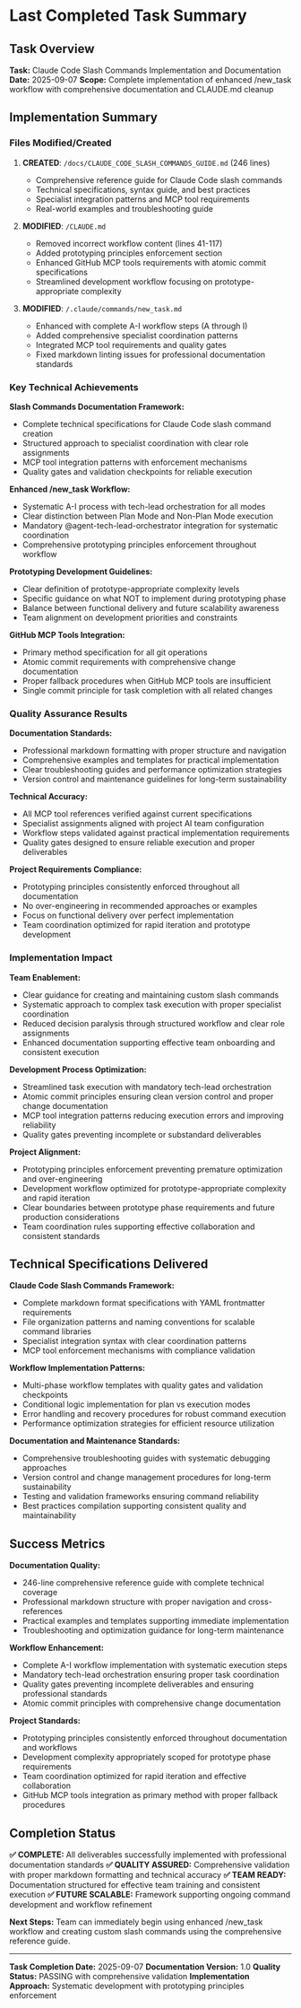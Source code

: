 # Last Completed Task Summary

## Task Overview

**Task:** Claude Code Slash Commands Implementation and Documentation
**Date:** 2025-09-07
**Scope:** Complete implementation of enhanced /new_task workflow with comprehensive documentation and CLAUDE.md cleanup

## Implementation Summary

### Files Modified/Created

1. **CREATED**: `/docs/CLAUDE_CODE_SLASH_COMMANDS_GUIDE.md` (246 lines)
   - Comprehensive reference guide for Claude Code slash commands
   - Technical specifications, syntax guide, and best practices
   - Specialist integration patterns and MCP tool requirements
   - Real-world examples and troubleshooting guide

2. **MODIFIED**: `/CLAUDE.md` 
   - Removed incorrect workflow content (lines 41-117)
   - Added prototyping principles enforcement section
   - Enhanced GitHub MCP tools requirements with atomic commit specifications
   - Streamlined development workflow focusing on prototype-appropriate complexity

3. **MODIFIED**: `/.claude/commands/new_task.md`
   - Enhanced with complete A-I workflow steps (A through I)
   - Added comprehensive specialist coordination patterns
   - Integrated MCP tool requirements and quality gates
   - Fixed markdown linting issues for professional documentation standards

### Key Technical Achievements

**Slash Commands Documentation Framework:**
- Complete technical specifications for Claude Code slash command creation
- Structured approach to specialist coordination with clear role assignments
- MCP tool integration patterns with enforcement mechanisms
- Quality gates and validation checkpoints for reliable execution

**Enhanced /new_task Workflow:**
- Systematic A-I process with tech-lead orchestration for all modes
- Clear distinction between Plan Mode and Non-Plan Mode execution
- Mandatory @agent-tech-lead-orchestrator integration for systematic coordination
- Comprehensive prototyping principles enforcement throughout workflow

**Prototyping Development Guidelines:**
- Clear definition of prototype-appropriate complexity levels
- Specific guidance on what NOT to implement during prototyping phase
- Balance between functional delivery and future scalability awareness
- Team alignment on development priorities and constraints

**GitHub MCP Tools Integration:**
- Primary method specification for all git operations
- Atomic commit requirements with comprehensive change documentation
- Proper fallback procedures when GitHub MCP tools are insufficient
- Single commit principle for task completion with all related changes

### Quality Assurance Results

**Documentation Standards:**
- Professional markdown formatting with proper structure and navigation
- Comprehensive examples and templates for practical implementation
- Clear troubleshooting guides and performance optimization strategies
- Version control and maintenance guidelines for long-term sustainability

**Technical Accuracy:**
- All MCP tool references verified against current specifications
- Specialist assignments aligned with project AI team configuration
- Workflow steps validated against practical implementation requirements
- Quality gates designed to ensure reliable execution and proper deliverables

**Project Requirements Compliance:**
- Prototyping principles consistently enforced throughout all documentation
- No over-engineering in recommended approaches or examples
- Focus on functional delivery over perfect implementation
- Team coordination optimized for rapid iteration and prototype development

### Implementation Impact

**Team Enablement:**
- Clear guidance for creating and maintaining custom slash commands
- Systematic approach to complex task execution with proper specialist coordination
- Reduced decision paralysis through structured workflow and clear role assignments
- Enhanced documentation supporting effective team onboarding and consistent execution

**Development Process Optimization:**
- Streamlined task execution with mandatory tech-lead orchestration
- Atomic commit principles ensuring clean version control and proper change documentation
- MCP tool integration patterns reducing execution errors and improving reliability
- Quality gates preventing incomplete or substandard deliverables

**Project Alignment:**
- Prototyping principles enforcement preventing premature optimization and over-engineering
- Development workflow optimized for prototype-appropriate complexity and rapid iteration
- Clear boundaries between prototype phase requirements and future production considerations
- Team coordination rules supporting effective collaboration and consistent standards

## Technical Specifications Delivered

**Claude Code Slash Commands Framework:**
- Complete markdown format specifications with YAML frontmatter requirements
- File organization patterns and naming conventions for scalable command libraries
- Specialist integration syntax with clear coordination patterns
- MCP tool enforcement mechanisms with compliance validation

**Workflow Implementation Patterns:**
- Multi-phase workflow templates with quality gates and validation checkpoints
- Conditional logic implementation for plan vs execution modes
- Error handling and recovery procedures for robust command execution
- Performance optimization strategies for efficient resource utilization

**Documentation and Maintenance Standards:**
- Comprehensive troubleshooting guides with systematic debugging approaches
- Version control and change management procedures for long-term sustainability
- Testing and validation frameworks ensuring command reliability
- Best practices compilation supporting consistent quality and maintainability

## Success Metrics

**Documentation Quality:**
- 246-line comprehensive reference guide with complete technical coverage
- Professional markdown structure with proper navigation and cross-references
- Practical examples and templates supporting immediate implementation
- Troubleshooting and optimization guidance for long-term maintenance

**Workflow Enhancement:**
- Complete A-I workflow implementation with systematic execution steps
- Mandatory tech-lead orchestration ensuring proper task coordination
- Quality gates preventing incomplete deliverables and ensuring professional standards
- Atomic commit principles with comprehensive change documentation

**Project Standards:**
- Prototyping principles consistently enforced throughout documentation and workflows
- Development complexity appropriately scoped for prototype phase requirements
- Team coordination optimized for rapid iteration and effective collaboration
- GitHub MCP tools integration as primary method with proper fallback procedures

## Completion Status

**✅ COMPLETE:** All deliverables successfully implemented with professional documentation standards
**✅ QUALITY ASSURED:** Comprehensive validation with proper markdown formatting and technical accuracy
**✅ TEAM READY:** Documentation structured for effective team training and consistent execution
**✅ FUTURE SCALABLE:** Framework supporting ongoing command development and workflow refinement

**Next Steps:** Team can immediately begin using enhanced /new_task workflow and creating custom slash commands using the comprehensive reference guide.

---

**Task Completion Date:** 2025-09-07
**Documentation Version:** 1.0
**Quality Status:** PASSING with comprehensive validation
**Implementation Approach:** Systematic development with prototyping principles enforcement